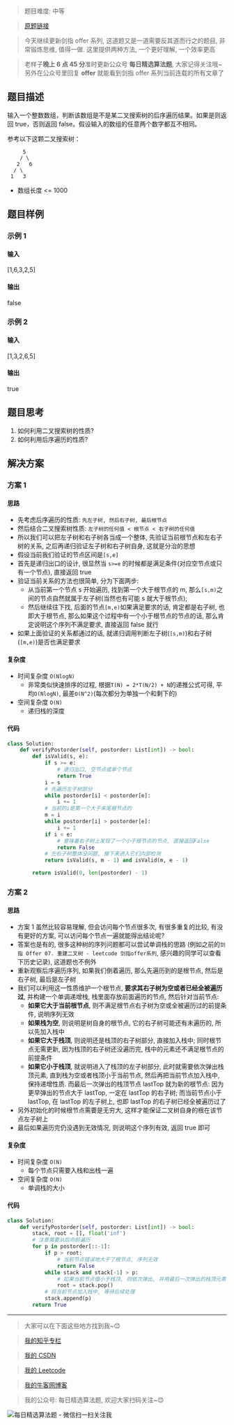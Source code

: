 > 题目难度: 中等

> [原题链接](https://leetcode-cn.com/problems/er-cha-sou-suo-shu-de-hou-xu-bian-li-xu-lie-lcof/)

> 今天继续更新剑指 offer 系列, 这道题又是一道需要反其道而行之的题目, 非常锻炼思维, 值得一做. 这里提供两种方法, 一个更好理解, 一个效率更高

> 老样子**晚上 6 点 45 分**准时更新公众号 **每日精选算法题**, 大家记得关注哦~ 另外在公众号里回复 **offer** 就能看到剑指 offer 系列当前连载的所有文章了

## 题目描述

输入一个整数数组，判断该数组是不是某二叉搜索树的后序遍历结果。如果是则返回 true，否则返回 false。假设输入的数组的任意两个数字都互不相同。

参考以下这颗二叉搜索树：

```
     5
    / \
   2   6
  / \
 1   3
```

- 数组长度 <= 1000

## 题目样例

### 示例 1

#### 输入

[1,6,3,2,5]

#### 输出

false

### 示例 2

#### 输入

[1,3,2,6,5]

#### 输出

true

## 题目思考

1. 如何利用二叉搜索树的性质?
2. 如何利用后序遍历的性质?

## 解决方案

### 方案 1

#### 思路

- 先考虑后序遍历的性质: `先左子树, 然后右子树, 最后根节点`
- 然后结合二叉搜索树性质: `左子树的任何值 < 根节点 < 右子树的任何值`
- 所以我们可以把左子树和右子树各当成一个整体, 先验证当前根节点和左右子树的关系, 之后再递归验证左子树和右子树自身, 这就是分治的思想
- 假设当前我们验证的节点区间是`[s,e]`
- 首先是递归出口的设计, 很显然当 `s>=e` 的时候都是满足条件(对应空节点或只有一个节点), 直接返回 true
- 验证当前关系的方法也很简单, 分为下面两步:
  - 从当前第一个节点 s 开始遍历, 找到第一个大于根节点的 m, 那么`[s,m)`之间的节点自然就属于左子树(当然也有可能 s 就大于根节点);
  - 然后继续往下找, 后面的节点`[m,e)`如果满足要求的话, 肯定都是右子树, 也即大于根节点, 那么如果这个过程中有一个小于根节点的节点的话, 那么肯定说明这个序列不满足要求, 直接返回 false 就行
- 如果上面验证的关系都通过的话, 就递归调用判断左子树(`[s,m)`)和右子树(`[m,e)`)是否也满足要求

#### 复杂度

- 时间复杂度 `O(NlogN)`
  - 非常类似快速排序的过程, 根据`T(N) = 2*T(N/2) + N`的递推公式可得, 平均`O(NlogN)`, 最差`O(N^2)`(每次都分为单独一个和剩下的)
- 空间复杂度 `O(N)`
  - 递归栈的深度

#### 代码

```python
class Solution:
    def verifyPostorder(self, postorder: List[int]) -> bool:
        def isValid(s, e):
            if s >= e:
                # 递归出口, 空节点或单个节点
                return True
            i = s
            # 先遍历左子树部分
            while postorder[i] < postorder[e]:
                i += 1
            # 当前的i是第一个大于末尾根节点的
            m = i
            while postorder[i] > postorder[e]:
                i += 1
            if i < e:
                # 意味着右子树上发现了一个小于根节点的节点, 直接返回False
                return False
            # 左右子树整体没问题, 接下来进入它们内部检测
            return isValid(s, m - 1) and isValid(m, e - 1)

        return isValid(0, len(postorder) - 1)
```

### 方案 2

#### 思路

- 方案 1 虽然比较容易理解, 但会访问每个节点很多次, 有很多重复的比较, 有没有更好的方案, 可以访问每个节点一遍就能得出结论呢?
- 答案也是有的, 很多这种树的序列问题都可以尝试单调栈的思路 (例如之前的`剑指 Offer 07. 重建二叉树 - leetcode 剑指offer系列`, 感兴趣的同学可以查看下历史记录), 这道题也不例外
- 重新观察后序遍历序列, 如果我们倒着遍历, 那么先遍历到的是根节点, 然后是右子树, 最后是左子树
- 我们可以利用这一性质维护一个根节点, **要求其右子树为空或者已经全被遍历过**, 并构建一个单调递增栈, 栈里面存放前面遍历的节点, 然后针对当前节点:
  - **如果它大于当前根节点**, 则不满足根节点右子树为空或全被遍历过的前提条件, 说明序列无效
  - **如果栈为空**, 则说明是树自身的根节点, 它的右子树可能还有未遍历的, 所以先加入栈中
  - **如果它大于栈顶**, 则说明还是栈顶的右子树部分, 直接加入栈中; 同时根节点无需更新, 因为栈顶的右子树还没遍历完, 栈中的元素还不满足根节点的前提条件
  - **如果它小于栈顶**, 就说明进入了栈顶的左子树部分, 此时就需要依次弹出栈顶元素, 直到栈为空或者栈顶小于当前节点, 然后再把当前节点加入栈中, 保持递增性质. 而最后一次弹出的栈顶节点 lastTop 就为新的根节点: 因为更早弹出的节点大于 lastTop, 一定在 lastTop 的右子树; 而当前节点小于 lastTop, 在 lastTop 的左子树上, 也即 lastTop 的右子树已经全被遍历过了
- 另外初始化的时候根节点需要是无穷大, 这样才能保证二叉树自身的根在该节点左子树上
- 最后如果遍历完仍没遇到无效情况, 则说明这个序列有效, 返回 true 即可

#### 复杂度

- 时间复杂度 `O(N)`
  - 每个节点只需要入栈和出栈一遍
- 空间复杂度 `O(N)`
  - 单调栈的大小

#### 代码

```python
class Solution:
    def verifyPostorder(self, postorder: List[int]) -> bool:
        stack, root = [], float('inf')
        # 注意需要从后向前遍历
        for p in postorder[::-1]:
            if p > root:
                # 当前节点错误地大于了根节点, 序列无效
                return False
            while stack and stack[-1] > p:
                # 如果当前节点值小于栈顶, 则依次弹出, 并用最后一次弹出的栈顶元素作为新的根节点
                root = stack.pop()
            # 将当前节点加入栈中, 等待后续处理
            stack.append(p)
        return True
```

---

> 大家可以在下面这些地方找到我~😊

> [我的知乎专栏](https://zhuanlan.zhihu.com/c_1242508721932464128)

> [我的 CSDN](https://me.csdn.net/zjulyx1993)

> [我的 Leetcode](https://leetcode-cn.com/u/suibianfahui/)

> [我的牛客网博客](https://blog.nowcoder.net/zjulyx)

> 我的公众号: 每日精选算法题, 欢迎大家扫码关注~😊

![每日精选算法题 - 微信扫一扫关注我](https://mmbiz.qpic.cn/mmbiz_jpg/1KjZicMlYPMgZWmoL4eYcs6UcfmvsetDWME2YJyaCp9oT9z3U573FWENBNhyOByxYI0epew6O37hiaOhdh90QeJg/640?wx_fmt=jpeg&tp=webp&wxfrom=5&wx_lazy=1&wx_co=1)
